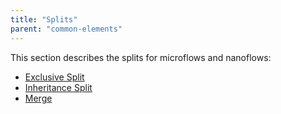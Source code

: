 ```yaml
---
title: "Splits"
parent: "common-elements"
---
```


This section describes the splits for microflows and nanoflows:
* [Exclusive Split](exclusive-split)
* [Inheritance Split](inheritance-split)
* [Merge](merge)